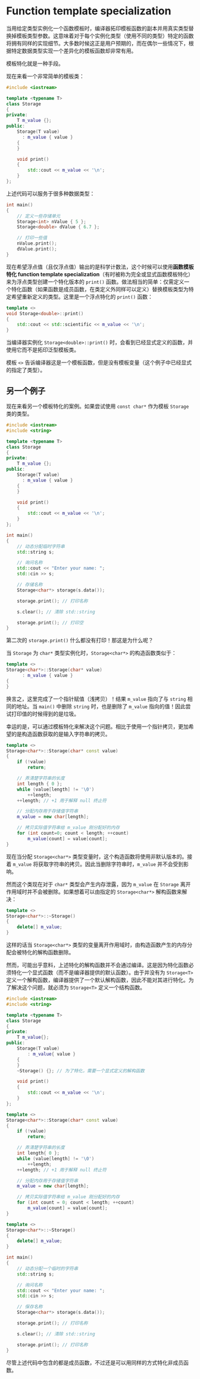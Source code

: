 # Function template specialization

当用给定类型实例化一个函数模板时，编译器拓印模板函数的副本并用真实类型替换掉模板类型参数。这意味着对于每个实例化类型（使用不同的类型）特定的函数将拥有同样的实现细节。大多数时候这正是用户预期的，而在偶尔一些情况下，根据特定数据类型实现一个差异化的模板函数却非常有用。

模板特化就是一种手段。

现在来看一个非常简单的模板类：

```cpp
#include <iostream>

template <typename T>
class Storage
{
private:
    T m_value {};
public:
    Storage(T value)
      : m_value { value }
    {
    }

    void print()
    {
        std::cout << m_value << '\n';
    }
};
```

上述代码可以服务于很多种数据类型：

```cpp
int main()
{
    // 定义一些存储单元
    Storage<int> nValue { 5 };
    Storage<double> dValue { 6.7 };

    // 打印一些值
    nValue.print();
    dValue.print();
}
```

现在希望浮点值（且仅浮点值）输出的是科学计数法，这个时候可以使用**函数模板特化 function template specialization**（有时被称为完全或显式函数模板特化）来为浮点类型创建一个特化版本的 `print()` 函数。做法相当的简单：仅需定义一个特化函数（如果函数是成员函数，在类定义外同样可以定义）替换模板类型为特定希望重新定义的类型。这里是一个浮点特化的 `print()` 函数：

```cpp
template <>
void Storage<double>::print()
{
    std::cout << std::scientific << m_value << '\n';
}
```

当编译器实例化 `Storage<double>::print()` 时，会看到已经显式定义的函数，并使用它而不是拓印泛型模板类。

模板 `<>` 告诉编译器这是一个模板函数，但是没有模板变量（这个例子中已经显式的指定了类型）。

## 另一个例子

现在来看另一个模板特化的案例。如果尝试使用 `const char*` 作为模板 `Storage` 类的类型。

```cpp
#include <iostream>
#include <string>

template <typename T>
class Storage
{
private:
    T m_value {};
public:
    Storage(T value)
      : m_value { value }
    {
    }

    void print()
    {
        std::cout << m_value << '\n';
    }
};

int main()
{
    // 动态分配临时字符串
    std::string s;

    // 询问名称
    std::cout << "Enter your name: ";
    std::cin >> s;

    // 存储名称
    Storage<char*> storage(s.data());

    storage.print(); // 打印名称

    s.clear(); // 清除 std::string

    storage.print(); // 打印空
}
```

第二次的 `storage.print()` 什么都没有打印！那这是为什么呢？

当 `Storage` 为 `char*` 类型实例化时，`Storage<char*>` 的构造函数类似于：

```cpp
template <>
Storage<char*>::Storage(char* value)
      : m_value { value }
{
}
```

换言之，这里完成了一个指针赋值（浅拷贝）！结果 `m_value` 指向了与 `string` 相同的地址。当 `main()` 中删除 `string` 时，也是删除了 `m_value` 指向的值！因此尝试打印值的时候得到的是垃圾。

幸运的是，可以通过模板特化来解决这个问题。相比于使用一个指针拷贝，更加希望的是构造函数获取的是输入字符串的拷贝。

```cpp
template <>
Storage<char*>::Storage(char* const value)
{
    if (!value)
        return;

    // 弄清楚字符串的长度
    int length { 0 };
    while (value[length] != '\0')
        ++length;
    ++length; // +1 用于解释 null 终止符

    // 分配内存用于存储值字符串
    m_value = new char[length];

    // 拷贝实际值字符串给 m_value 刚分配好的内存
    for (int count=0; count < length; ++count)
        m_value[count] = value[count];
}
```

现在当分配 `Storage<char*>` 类型变量时，这个构造函数将使用非默认版本的。接着 `m_value` 将获取字符串的拷贝。因此当删除字符串时，`m_value` 并不会受到影响。

然而这个类现在对于 `char*` 类型会产生内存泄露，因为 `m_value` 在 `Storage` 离开作用域时并不会被删除。如果想着可以由指定的 `Storage<char*>` 解构函数来解决：

```cpp
template <>
Storage<char*>::~Storage()
{
    delete[] m_value;
}
```

这样的话当 `Storage<char*>` 类型的变量离开作用域时，由构造函数产生的内存分配会被特化的解构函数删除。

然而，可能出乎意料，上述特化的解构函数并不会通过编译。这是因为特化函数必须特化一个显式函数（而不是编译器提供的默认函数）。由于并没有为 `Storage<T>` 定义一个解构函数，编译器提供了一个默认解构函数，因此不能对其进行特化。为了解决这个问题，就必须为 `Storage<T>` 定义一个结构函数。

```cpp
#include <iostream>
#include <string>

template <typename T>
class Storage
{
private:
    T m_value{};
public:
    Storage(T value)
        : m_value{ value }
    {
    }
    ~Storage() {}; // 为了特化，需要一个显式定义的解构函数

    void print()
    {
        std::cout << m_value << '\n';
    }
};

template <>
Storage<char*>::Storage(char* const value)
{
    if (!value)
        return;

    // 弄清楚字符串的长度
    int length{ 0 };
    while (value[length] != '\0')
        ++length;
    ++length; // +1 用于解释 null 终止符

    // 分配内存用于存储值字符串
    m_value = new char[length];

    // 拷贝实际值字符串给 m_value 刚分配好的内存
    for (int count = 0; count < length; ++count)
        m_value[count] = value[count];
}

template <>
Storage<char*>::~Storage()
{
    delete[] m_value;
}

int main()
{
    // 动态分配一个临时的字符串
    std::string s;

    // 询问名称
    std::cout << "Enter your name: ";
    std::cin >> s;

    // 保存名称
    Storage<char*> storage(s.data());

    storage.print(); // 打印名称

    s.clear(); // 清除 std::string

    storage.print(); // 打印名称
}
```

尽管上述代码中包含的都是成员函数，不过还是可以用同样的方式特化非成员函数。
